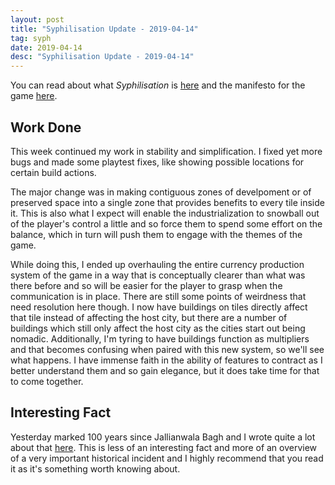 ```yaml
---
layout: post
title: "Syphilisation Update - 2019-04-14"
tag: syph
date: 2019-04-14
desc: "Syphilisation Update - 2019-04-14"
---
```



You can read about what *Syphilisation* is [here](/blog/syph/announce) and the manifesto for the game [here](/blog/syph/manifesto).

## Work Done

This week continued my work in stability and simplification. I fixed yet more bugs and made some playtest fixes, like showing possible locations for certain build actions.


The major change was in making contiguous zones of develpoment or of preserved space into a single zone that provides benefits to every tile inside it. This is also what I expect will enable the industrialization to snowball out of the player's control a little and so force them to spend some effort on the balance, which in turn will push them to engage with the themes of the game.


While doing this, I ended up overhauling the entire currency production system of the game in a way that is conceptually clearer than what was there before and so will be easier for the player to grasp when the communication is in place. There are still some points of weirdness that need resolution here though. I now have buildings on tiles directly affect that tile instead of affecting the host city, but there are a number of buildings which still only affect the host city as the cities start out being nomadic. Additionally, I'm tyring to have buildings function as multipliers and that becomes confusing when paired with this new system, so we'll see what happens. I have immense faith in the ability of features to contract as I better understand them and so gain elegance, but it does take time for that to come together.

## Interesting Fact

Yesterday marked 100 years since Jallianwala Bagh and I wrote quite a lot about that [here](/blog/syph/jallianwala100). This is less of an interesting fact and more of an overview of a very important historical incident and I highly recommend that you read it as it's something worth knowing about.

